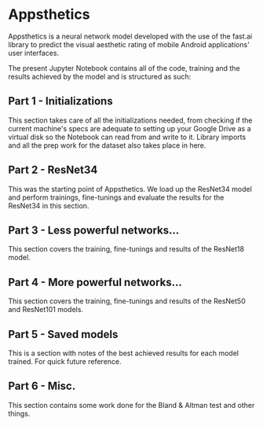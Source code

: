 # Appsthetics

Appsthetics is a neural network model developed with the use of the fast.ai library to predict the visual aesthetic rating of mobile Android applications' user interfaces.

The present Jupyter Notebook contains all of the code, training and the results achieved by the model and is structured as such:

## Part 1 - Initializations
This section takes care of all the initializations needed, from checking if the current machine's specs are adequate to setting up your Google Drive as a virtual disk so the Notebook can read from and write to it.
Library imports and all the prep work for the dataset also takes place in here.

## Part 2 - ResNet34
This was the starting point of Appsthetics. We load up the ResNet34 model and perform trainings, fine-tunings and evaluate the results for the ResNet34 in this section.

## Part 3 - Less powerful networks...
This section covers the training, fine-tunings and results of the ResNet18 model.

## Part 4 - More powerful networks...
This section covers the training, fine-tunings and results of the ResNet50 and ResNet101 models.

## Part 5 - Saved models
This is a section with notes of the best achieved results for each model trained. For quick future reference.

## Part 6 - Misc.
This section contains some work done for the Bland & Altman test and other things.
